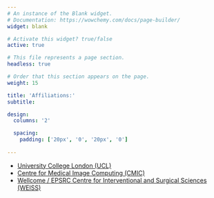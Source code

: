 ```yaml
---
# An instance of the Blank widget.
# Documentation: https://wowchemy.com/docs/page-builder/
widget: blank

# Activate this widget? true/false
active: true

# This file represents a page section.
headless: true

# Order that this section appears on the page.
weight: 15

title: 'Affiliations:'
subtitle:

design:
  columns: '2'

  spacing:
    padding: ['20px', '0', '20px', '0']
    
---
```


- [University College London (UCL)](https://www.ucl.ac.uk/)
- [Centre for Medical Image Computing (CMIC)](https://www.ucl.ac.uk/medical-image-computing/)
- [Wellcome / EPSRC Centre for Interventional and Surgical Sciences (WEISS)](https://www.ucl.ac.uk/interventional-surgical-sciences/)
